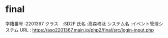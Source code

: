# final
学籍番号 :2201367
クラス　:SD2F
氏名 :高森柊汰
システム名 :イベント管理システム
URL : https://aso2201367.main.jp/php2/final/src/login-input.php